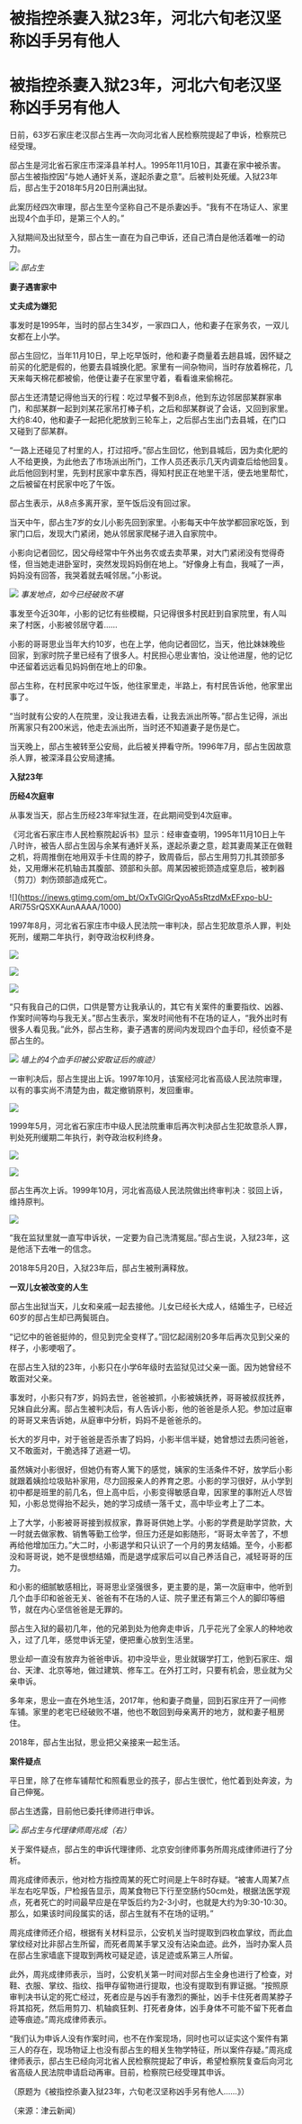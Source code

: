# 被指控杀妻入狱23年，河北六旬老汉坚称凶手另有他人

# 被指控杀妻入狱23年，河北六旬老汉坚称凶手另有他人

日前，63岁石家庄老汉邸占生再一次向河北省人民检察院提起了申诉，检察院已经受理。

邸占生是河北省石家庄市深泽县羊村人。1995年11月10日，其妻在家中被杀害。邸占生被指控因“与她人通奸关系，遂起杀妻之意”。后被判处死缓。入狱23年后，邸占生于2018年5月20日刑满出狱。

此案历经四次审理，邸占生至今坚称自己不是杀妻凶手。“我有不在场证人、家里出现4个血手印，是第三个人的。”

入狱期间及出狱至今，邸占生一直在为自己申诉，还自己清白是他活着唯一的动力。

![](https://inews.gtimg.com/om_bt/OBWKwgw5Emxt_NYpaUDSWzGaCTS51qr8f7Y-MvwGb9gtUAA/1000)
_邸占生_

**妻子遇害家中**

**丈夫成为嫌犯**

事发时是1995年，当时的邸占生34岁，一家四口人，他和妻子在家务农，一双儿女都在上小学。

邸占生回忆，当年11月10日，早上吃早饭时，他和妻子商量着去趟县城，因怀疑之前买的化肥是假的，他要去县城换化肥。家里有一间杂物间，当时存放着棉花，几天来每天棉花都被偷，他便让妻子在家里守着，看看谁来偷棉花。

邸占生还清楚记得他当天的行程：吃过早餐不到8点，他到东边邻居邸某群家串门，和邸某群一起到刘某花家吊打棒子机，之后和邸某群说了会话，又回到家里。大约8:40，他和妻子一起把化肥放到三轮车上，之后邸占生出门去县城，在门口又碰到了邸某群。

“一路上还碰见了村里的人，打过招呼。”邸占生回忆，他到县城后，因为卖化肥的人不给更换，为此他去了市场派出所门，工作人员还表示几天内调查后给他回复。此后他回到村里，先到村民家中拿东西，得知村民正在地里干活，便去地里帮忙，之后被留在村民家中吃了午饭。

邸占生表示，从8点多离开家，至午饭后没有回过家。

当天中午，邸占生7岁的女儿小影先回到家里。小影每天中午放学都回家吃饭，到家门口后，发现大门紧闭，她从邻居家爬梯子进入自家院中。

小影向记者回忆，因父母经常中午外出务农或去卖苹果，对大门紧闭没有觉得奇怪，但当她走进卧室时，突然发现妈妈倒在地上。“好像身上有血，我喊了一声，妈妈没有回答，我哭着就去喊邻居。”小影说。

![](https://inews.gtimg.com/om_bt/OGPDS3t1N0uMcevo9OY9kxFl2CpmMg1RriuwSNzlrkddkAA/1000)
_事发地点，如今已经破败不堪_

事发至今近30年，小影的记忆有些模糊，只记得很多村民赶到自家院里，有人叫来了村医，小影被邻居守着……

小影的哥哥思业当年大约10岁，也在上学，他向记者回忆，当天，他比妹妹晚些回家，到家时院子里已经有了很多人。村民担心思业害怕，没让他进屋，他的记忆中还留着远远看见妈妈倒在地上的印象。

邸占生称，在村民家中吃过午饭，他往家里走，半路上，有村民告诉他，他家里出事了。

“当时就有公安的人在院里，没让我进去看，让我去派出所等。”邸占生记得，派出所离家只有200米远，他走去派出所，当时还不知道妻子是伤是亡。

当天晚上，邸占生被转至公安局，此后被关押看守所。1996年7月，邸占生因故意杀人罪，被深泽县公安局逮捕。

**入狱23年**

**历经4次庭审**

从事发当天，邸占生历经23年牢狱生涯，在此期间受到4次庭审。

《河北省石家庄市人民检察院起诉书》显示：经审查查明，1995年11月10日上午八时许，被告人邸占生因与余某有通奸关系，遂起杀妻之意，趁其妻周某正在做鞋之机，将周推倒在地用双手卡住周的脖子，致周昏后，邸占生用剪刀扎其颈部多处，又用爆米花机轴击其腹部、颈部和头部。周某因被扼颈造成窒息后，被刺器（剪刀）刺伤颈部造成死亡。

![](https://inews.gtimg.com/om_bt/OxTvGlGrQyoA5sRtzdMxEFxpo-bU-
ARl75SrQSXKAunAAAA/1000)

1997年8月，河北省石家庄市中级人民法院一审判决，邸占生犯故意杀人罪，判处死刑，缓期二年执行，剥夺政治权利终身。

![](https://inews.gtimg.com/om_bt/Olx2Rdi1uxWndL3vwwMgkaB53LGHI0S5-fwAVYoyP1DToAA/1000)

![](https://inews.gtimg.com/om_bt/O-W_QPuCABk10dmE8QKRiT1FiDqFRrBxVo3MVw3PvHdusAA/1000)

![](https://inews.gtimg.com/om_bt/Oqc2GiC72YhUDKdV6lKbs-F11M6XBweoS5EPvmC1cptzAAA/1000)

“只有我自己的口供，口供是警方让我承认的，其它有关案件的重要指纹、凶器、作案时间等均与我无关。”邸占生表示，案发时间他有不在场的证人，“我外出时有很多人看见我。”此外，邸占生称，妻子遇害的房间内发现四个血手印，经侦查不是邸占生的。

![](https://inews.gtimg.com/om_bt/OTVR_2IGFdsSJ4Gpa1lI6cgymGmIDOvlPBq7nX68oL3xEAA/1000)
_墙上的4个血手印被公安取证后的痕迹）_

一审判决后，邸占生提出上诉。1997年10月，该案经河北省高级人民法院审理，以有的事实尚不清楚为由，裁定撤销原判，发回重审。

![](https://inews.gtimg.com/om_bt/O5R595DHYabl1xYBSHyDGYNuxCe5hJYMDJ5wjGXk6ju4cAA/1000)

1999年5月，河北省石家庄市中级人民法院重审后再次判决邸占生犯故意杀人罪，判处死刑缓期二年执行，剥夺政治权利终身。

![](https://inews.gtimg.com/om_bt/OFJlhJ5yQMnOt2QGipUgD54MdhDp1JB3cwvzjSFbw9QP0AA/1000)

![](https://inews.gtimg.com/om_bt/OpVEsUHC9S-fVLf36UAggUaLgAknibWtPEh2f7ZLcgVeYAA/1000)

邸占生再次上诉。1999年10月，河北省高级人民法院做出终审判决：驳回上诉，维持原判。

![](https://inews.gtimg.com/om_bt/OICeaTpdCQhRjAgb6QR_veZAl-K4DJH0a-KzXuqKitxtMAA/1000)

“我在监狱里就一直写申诉状，一定要为自己洗清冤屈。”邸占生说，入狱23年，这是他活下去唯一的信念。

2018年5月20日，入狱23年后，邸占生被刑满释放。

**一双儿女被改变的人生**

邸占生出狱当天，儿女和亲戚一起去接他。儿女已经长大成人，结婚生子，已经近60岁的邸占生却已两鬓斑白。

“记忆中的爸爸挺帅的，但见到完全变样了。”回忆起阔别20多年后再次见到父亲的样子，小影哽咽了。

在邸占生入狱的23年，小影只在小学6年级时去监狱见过父亲一面。因为她曾经不敢面对父亲。

事发时，小影只有7岁，妈妈去世，爸爸被抓，小影被姨抚养，哥哥被叔叔抚养，兄妹自此分离。邸占生被判决后，有人告诉小影，他的爸爸是杀人犯。参加过庭审的哥哥又来告诉她，从庭审中分析，妈妈不是爸爸杀的。

长大的岁月中，对于爸爸是否杀害了妈妈，小影半信半疑，她曾想过去质问爸爸，又不敢面对，干脆选择了逃避一切。

虽然姨对小影很好，但她仍有寄人篱下的感觉，姨家的生活条件不好，放学后小影就跟着姨捡垃圾贴补家用，尽力回报亲人的养育之恩。小影的学习很好，从小学到初中都是班里的前几名，但上高中后，小影变得敏感自卑，因家里的事附近人尽皆知，小影总觉得抬不起头，她的学习成绩一落千丈，高中毕业考上了二本。

上了大学，小影被哥哥接到叔叔家，靠哥哥供她上学。小影的学费是助学贷款，大一时就去做家教、销售等勤工俭学，但压力还是如影随形，“哥哥太辛苦了，不想再给他增加压力。”大二时，小影退学和只认识了一个月的男友结婚。至今，小影都没和哥哥说，她不是很想结婚，而是退学成家后可以自己养活自己，减轻哥哥的压力。

和小影的细腻敏感相比，哥哥思业坚强很多，更主要的是，第一次庭审中，他听到几个血手印和爸爸无关、爸爸有不在场的人证、院子里还有第三个人的脚印等细节，就在内心坚信爸爸是无罪的。

邸占生入狱的最初几年，他的兄弟到处为他奔走申诉，几乎花光了全家人的种地收入，过了几年，感觉申诉无望，便把重心放到生活里。

思业却一直没有放弃为爸爸申诉。初中没毕业，思业就辍学打工，他到石家庄、烟台、天津、北京等地，做过建筑、修车工。在外打工时，只要有机会，思业就为父亲申诉。

多年来，思业一直在外地生活，2017年，他和妻子商量，回到石家庄开了一间修车铺。家里的老宅已经破败不堪，他也不敢回到母亲离开的地方，就和妻子租房住。

2018年，邸占生出狱，思业把父亲接来一起生活。

**案件疑点**

平日里，除了在修车铺帮忙和照看思业的孩子，邸占生很忙，他忙着到处奔波，为自己伸冤。

邸占生透露，目前他已委托律师进行申诉。

![](https://inews.gtimg.com/om_bt/OkPB0SD5idPO9AcBCpSweLgQg4liD4QBuib366v9SvgxYAA/1000)
_邸占生与代理律师周兆成（右）_

关于案件疑点，邸占生的申诉代理律师、北京安剑律师事务所周兆成律师进行了分析。

周兆成律师表示，他对检方指控周某的死亡时间是上午8时存疑。“被害人周某7点半左右吃早饭，尸检报告显示，周某食物已下行至空肠约50cm处，根据法医学观点，死者死亡的时间最早应是在早饭后约为2-3小时，也就是大约为9:30-10:30。那么，如果该时间段属实的话，邸占生就有不在场的证明。”

周兆成律师还介绍，根据有关材料显示，公安机关当时提取到四枚血掌纹，而此血掌纹经对比非邸占生所留，而死者周某手掌又没有沾染血迹。此外，当时办案人员在邸占生家墙底下提取到两枚可疑足迹，该足迹或系第三人所留。

此外，周兆成律师表示，当时，公安机关第一时间对邸占生全身也进行了检查，对鞋、衣服、掌纹、指纹、指甲存留物进行提取，也没有提取到有罪证据。“按照原审判决书认定的死亡经过，死者应是与凶手有激烈的撕扯，凶手卡住死者周某脖子将其掐死，然后用剪刀、机轴疯狂刺、打死者身体，凶手身体不可能不留下死者血迹等痕迹。”周兆成律师表示。

“我们认为申诉人没有作案时间，也不在作案现场，同时也可以证实这个案件有第三人的存在，现场物证上也没有邸占生的相关生物学特征，所以案件存疑。”周兆成律师表示，邸占生已经向河北省人民检察院提起了申诉，希望检察院复查后向河北省高级人民法院申请启动再审。目前，检察院已经受理其申诉。

（原题为《被指控杀妻入狱23年，六旬老汉坚称凶手另有他人……》）

（来源：津云新闻）

